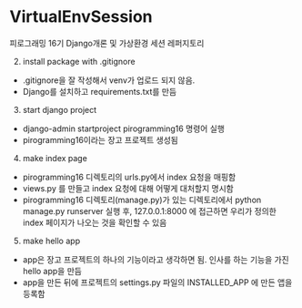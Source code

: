 # VirtualEnvSession
피로그래밍 16기 Django개론 및 가상환경 세션 레퍼지토리

2. install package with .gitignore
- .gitignore을 잘 작성해서 venv가 업로드 되지 않음.
- Django를 설치하고 requirements.txt를 만듬

3. start django project
- django-admin startproject pirogramming16 명령어 실행
- pirogramming16이라는 장고 프로젝트 생성됨

4. make index page
- pirogramming16 디렉토리의 urls.py에서 index 요청을 매핑함
- views.py 를 만들고 index 요청에 대해 어떻게 대처할지 명시함
- pirogramming16 디렉토리(manage.py)가 있는 디렉토리에서 python manage.py runserver 실행 후, 127.0.0.1:8000 에 접근하면 우리가 정의한 index 페이지가 나오는 것을 확인할 수 있음

5. make hello app
- app은 장고 프로젝트의 하나의 기능이라고 생각하면 됨. 인사를 하는 기능을 가진 hello app을 만듬
- app을 만든 뒤에 프로젝트의 settings.py 파일의 INSTALLED_APP 에 만든 앱을 등록함